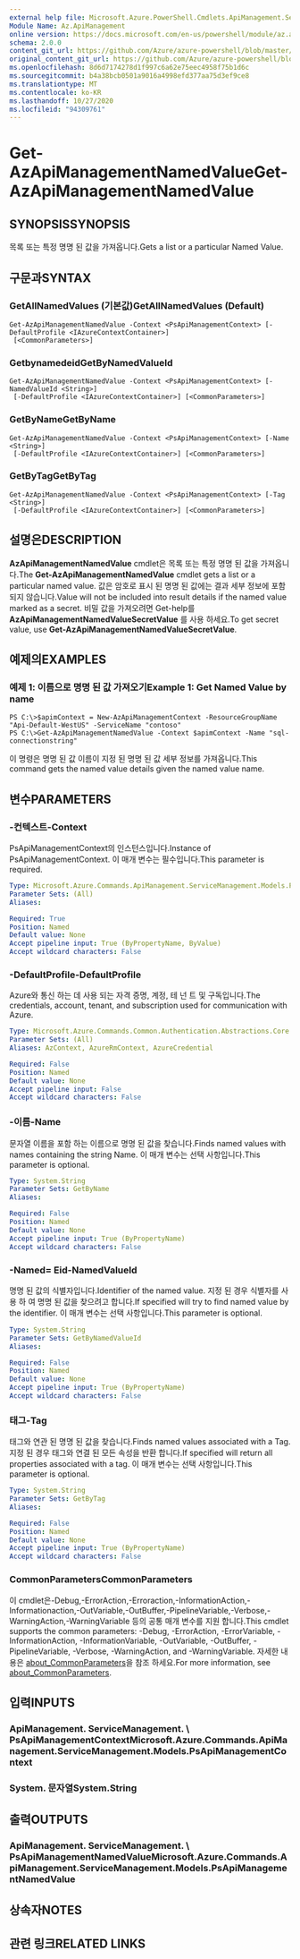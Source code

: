 ```yaml
---
external help file: Microsoft.Azure.PowerShell.Cmdlets.ApiManagement.ServiceManagement.dll-Help.xml
Module Name: Az.ApiManagement
online version: https://docs.microsoft.com/en-us/powershell/module/az.apimanagement/get-azapimanagementnamedvalue
schema: 2.0.0
content_git_url: https://github.com/Azure/azure-powershell/blob/master/src/ApiManagement/ApiManagement/help/Get-AzApiManagementNamedValue.md
original_content_git_url: https://github.com/Azure/azure-powershell/blob/master/src/ApiManagement/ApiManagement/help/Get-AzApiManagementNamedValue.md
ms.openlocfilehash: 8d6d7174278d1f997c6a62e75eec4958f75b1d6c
ms.sourcegitcommit: b4a38bcb0501a9016a4998efd377aa75d3ef9ce8
ms.translationtype: MT
ms.contentlocale: ko-KR
ms.lasthandoff: 10/27/2020
ms.locfileid: "94309761"
---
```

# <span data-ttu-id="32f54-101">Get-AzApiManagementNamedValue</span><span class="sxs-lookup"><span data-stu-id="32f54-101">Get-AzApiManagementNamedValue</span></span>

## <span data-ttu-id="32f54-102">SYNOPSIS</span><span class="sxs-lookup"><span data-stu-id="32f54-102">SYNOPSIS</span></span>
<span data-ttu-id="32f54-103">목록 또는 특정 명명 된 값을 가져옵니다.</span><span class="sxs-lookup"><span data-stu-id="32f54-103">Gets a list or a particular Named Value.</span></span>

## <span data-ttu-id="32f54-104">구문과</span><span class="sxs-lookup"><span data-stu-id="32f54-104">SYNTAX</span></span>

### <span data-ttu-id="32f54-105">GetAllNamedValues (기본값)</span><span class="sxs-lookup"><span data-stu-id="32f54-105">GetAllNamedValues (Default)</span></span>
```
Get-AzApiManagementNamedValue -Context <PsApiManagementContext> [-DefaultProfile <IAzureContextContainer>]
 [<CommonParameters>]
```

### <span data-ttu-id="32f54-106">Getbynamedeid</span><span class="sxs-lookup"><span data-stu-id="32f54-106">GetByNamedValueId</span></span>
```
Get-AzApiManagementNamedValue -Context <PsApiManagementContext> [-NamedValueId <String>]
 [-DefaultProfile <IAzureContextContainer>] [<CommonParameters>]
```

### <span data-ttu-id="32f54-107">GetByName</span><span class="sxs-lookup"><span data-stu-id="32f54-107">GetByName</span></span>
```
Get-AzApiManagementNamedValue -Context <PsApiManagementContext> [-Name <String>]
 [-DefaultProfile <IAzureContextContainer>] [<CommonParameters>]
```

### <span data-ttu-id="32f54-108">GetByTag</span><span class="sxs-lookup"><span data-stu-id="32f54-108">GetByTag</span></span>
```
Get-AzApiManagementNamedValue -Context <PsApiManagementContext> [-Tag <String>]
 [-DefaultProfile <IAzureContextContainer>] [<CommonParameters>]
```

## <span data-ttu-id="32f54-109">설명은</span><span class="sxs-lookup"><span data-stu-id="32f54-109">DESCRIPTION</span></span>
<span data-ttu-id="32f54-110">**AzApiManagementNamedValue** cmdlet은 목록 또는 특정 명명 된 값을 가져옵니다.</span><span class="sxs-lookup"><span data-stu-id="32f54-110">The **Get-AzApiManagementNamedValue** cmdlet gets a list or a particular named value.</span></span>
<span data-ttu-id="32f54-111">값은 암호로 표시 된 명명 된 값에는 결과 세부 정보에 포함 되지 않습니다.</span><span class="sxs-lookup"><span data-stu-id="32f54-111">Value will not be included into result details if the named value marked as a secret.</span></span> <span data-ttu-id="32f54-112">비밀 값을 가져오려면 Get-help를 **AzApiManagementNamedValueSecretValue** 를 사용 하세요.</span><span class="sxs-lookup"><span data-stu-id="32f54-112">To get secret value, use **Get-AzApiManagementNamedValueSecretValue**.</span></span>

## <span data-ttu-id="32f54-113">예제의</span><span class="sxs-lookup"><span data-stu-id="32f54-113">EXAMPLES</span></span>

### <span data-ttu-id="32f54-114">예제 1: 이름으로 명명 된 값 가져오기</span><span class="sxs-lookup"><span data-stu-id="32f54-114">Example 1: Get Named Value by name</span></span>
```
PS C:\>$apimContext = New-AzApiManagementContext -ResourceGroupName "Api-Default-WestUS" -ServiceName "contoso"
PS C:\>Get-AzApiManagementNamedValue -Context $apimContext -Name "sql-connectionstring"
```

<span data-ttu-id="32f54-115">이 명령은 명명 된 값 이름이 지정 된 명명 된 값 세부 정보를 가져옵니다.</span><span class="sxs-lookup"><span data-stu-id="32f54-115">This command gets the named value details given the named value name.</span></span>

## <span data-ttu-id="32f54-116">변수</span><span class="sxs-lookup"><span data-stu-id="32f54-116">PARAMETERS</span></span>

### <span data-ttu-id="32f54-117">-컨텍스트</span><span class="sxs-lookup"><span data-stu-id="32f54-117">-Context</span></span>
<span data-ttu-id="32f54-118">PsApiManagementContext의 인스턴스입니다.</span><span class="sxs-lookup"><span data-stu-id="32f54-118">Instance of PsApiManagementContext.</span></span>
<span data-ttu-id="32f54-119">이 매개 변수는 필수입니다.</span><span class="sxs-lookup"><span data-stu-id="32f54-119">This parameter is required.</span></span>

```yaml
Type: Microsoft.Azure.Commands.ApiManagement.ServiceManagement.Models.PsApiManagementContext
Parameter Sets: (All)
Aliases:

Required: True
Position: Named
Default value: None
Accept pipeline input: True (ByPropertyName, ByValue)
Accept wildcard characters: False
```

### <span data-ttu-id="32f54-120">-DefaultProfile</span><span class="sxs-lookup"><span data-stu-id="32f54-120">-DefaultProfile</span></span>
<span data-ttu-id="32f54-121">Azure와 통신 하는 데 사용 되는 자격 증명, 계정, 테 넌 트 및 구독입니다.</span><span class="sxs-lookup"><span data-stu-id="32f54-121">The credentials, account, tenant, and subscription used for communication with Azure.</span></span>

```yaml
Type: Microsoft.Azure.Commands.Common.Authentication.Abstractions.Core.IAzureContextContainer
Parameter Sets: (All)
Aliases: AzContext, AzureRmContext, AzureCredential

Required: False
Position: Named
Default value: None
Accept pipeline input: False
Accept wildcard characters: False
```

### <span data-ttu-id="32f54-122">-이름</span><span class="sxs-lookup"><span data-stu-id="32f54-122">-Name</span></span>
<span data-ttu-id="32f54-123">문자열 이름을 포함 하는 이름으로 명명 된 값을 찾습니다.</span><span class="sxs-lookup"><span data-stu-id="32f54-123">Finds named values with names containing the string Name.</span></span>
<span data-ttu-id="32f54-124">이 매개 변수는 선택 사항입니다.</span><span class="sxs-lookup"><span data-stu-id="32f54-124">This parameter is optional.</span></span>

```yaml
Type: System.String
Parameter Sets: GetByName
Aliases:

Required: False
Position: Named
Default value: None
Accept pipeline input: True (ByPropertyName)
Accept wildcard characters: False
```

### <span data-ttu-id="32f54-125">-Named= Eid</span><span class="sxs-lookup"><span data-stu-id="32f54-125">-NamedValueId</span></span>
<span data-ttu-id="32f54-126">명명 된 값의 식별자입니다.</span><span class="sxs-lookup"><span data-stu-id="32f54-126">Identifier of the named value.</span></span>
<span data-ttu-id="32f54-127">지정 된 경우 식별자를 사용 하 여 명명 된 값을 찾으려고 합니다.</span><span class="sxs-lookup"><span data-stu-id="32f54-127">If specified will try to find named value by the identifier.</span></span>
<span data-ttu-id="32f54-128">이 매개 변수는 선택 사항입니다.</span><span class="sxs-lookup"><span data-stu-id="32f54-128">This parameter is optional.</span></span>

```yaml
Type: System.String
Parameter Sets: GetByNamedValueId
Aliases:

Required: False
Position: Named
Default value: None
Accept pipeline input: True (ByPropertyName)
Accept wildcard characters: False
```

### <span data-ttu-id="32f54-129">태그</span><span class="sxs-lookup"><span data-stu-id="32f54-129">-Tag</span></span>
<span data-ttu-id="32f54-130">태그와 연관 된 명명 된 값을 찾습니다.</span><span class="sxs-lookup"><span data-stu-id="32f54-130">Finds named values associated with a Tag.</span></span>
<span data-ttu-id="32f54-131">지정 된 경우 태그와 연결 된 모든 속성을 반환 합니다.</span><span class="sxs-lookup"><span data-stu-id="32f54-131">If specified will return all properties associated with a tag.</span></span>
<span data-ttu-id="32f54-132">이 매개 변수는 선택 사항입니다.</span><span class="sxs-lookup"><span data-stu-id="32f54-132">This parameter is optional.</span></span>

```yaml
Type: System.String
Parameter Sets: GetByTag
Aliases:

Required: False
Position: Named
Default value: None
Accept pipeline input: True (ByPropertyName)
Accept wildcard characters: False
```

### <span data-ttu-id="32f54-133">CommonParameters</span><span class="sxs-lookup"><span data-stu-id="32f54-133">CommonParameters</span></span>
<span data-ttu-id="32f54-134">이 cmdlet은-Debug,-ErrorAction,-Erroraction,-InformationAction,-Informationaction,-OutVariable,-OutBuffer,-PipelineVariable,-Verbose,-WarningAction,-WarningVariable 등의 공통 매개 변수를 지원 합니다.</span><span class="sxs-lookup"><span data-stu-id="32f54-134">This cmdlet supports the common parameters: -Debug, -ErrorAction, -ErrorVariable, -InformationAction, -InformationVariable, -OutVariable, -OutBuffer, -PipelineVariable, -Verbose, -WarningAction, and -WarningVariable.</span></span> <span data-ttu-id="32f54-135">자세한 내용은 [about_CommonParameters](http://go.microsoft.com/fwlink/?LinkID=113216)을 참조 하세요.</span><span class="sxs-lookup"><span data-stu-id="32f54-135">For more information, see [about_CommonParameters](http://go.microsoft.com/fwlink/?LinkID=113216).</span></span>

## <span data-ttu-id="32f54-136">입력</span><span class="sxs-lookup"><span data-stu-id="32f54-136">INPUTS</span></span>

### <span data-ttu-id="32f54-137">ApiManagement. ServiceManagement. \ PsApiManagementContext</span><span class="sxs-lookup"><span data-stu-id="32f54-137">Microsoft.Azure.Commands.ApiManagement.ServiceManagement.Models.PsApiManagementContext</span></span>

### <span data-ttu-id="32f54-138">System. 문자열</span><span class="sxs-lookup"><span data-stu-id="32f54-138">System.String</span></span>

## <span data-ttu-id="32f54-139">출력</span><span class="sxs-lookup"><span data-stu-id="32f54-139">OUTPUTS</span></span>

### <span data-ttu-id="32f54-140">ApiManagement. ServiceManagement. \ PsApiManagementNamedValue</span><span class="sxs-lookup"><span data-stu-id="32f54-140">Microsoft.Azure.Commands.ApiManagement.ServiceManagement.Models.PsApiManagementNamedValue</span></span>

## <span data-ttu-id="32f54-141">상속자</span><span class="sxs-lookup"><span data-stu-id="32f54-141">NOTES</span></span>

## <span data-ttu-id="32f54-142">관련 링크</span><span class="sxs-lookup"><span data-stu-id="32f54-142">RELATED LINKS</span></span>
